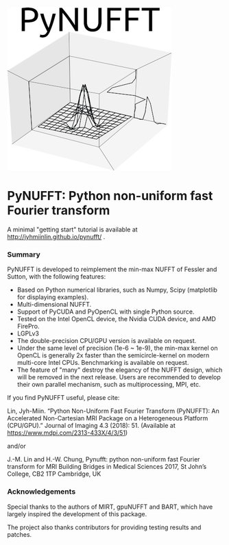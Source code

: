 ![](g5738.jpeg)
# PyNUFFT: Python non-uniform fast Fourier transform

A minimal "getting start" tutorial is available at http://jyhmiinlin.github.io/pynufft/ .
 
### Summary

PyNUFFT is developed to reimplement the min-max NUFFT of Fessler and Sutton, with the following features:

- Based on Python numerical libraries, such as Numpy, Scipy (matplotlib for displaying examples).
- Multi-dimensional NUFFT.
- Support of PyCUDA and PyOpenCL with single Python source.
- Tested on the Intel OpenCL device, the Nvidia CUDA device, and AMD FirePro.
- LGPLv3
- The double-precision CPU/GPU version is available on request.
- Under the same level of precision (1e-6 ~ 1e-9), the min-max kernel on OpenCL is generally 2x faster than the semicircle-kernel on modern multi-core Intel CPUs. Benchmarking is available on request.
- The feature of "many" destroy the elegancy of the NUFFT design, which will be removed in the next release. Users are recommended to develop their own parallel mechanism, such as multiprocessing, MPI, etc.

If you find PyNUFFT useful, please cite:

Lin, Jyh-Miin. “Python Non-Uniform Fast Fourier Transform (PyNUFFT): An Accelerated Non-Cartesian MRI Package on a Heterogeneous Platform (CPU/GPU).” Journal of Imaging 4.3 (2018): 51. (Available at https://www.mdpi.com/2313-433X/4/3/51)

and/or

J.-M. Lin and H.-W. Chung, Pynufft: python non-uniform fast Fourier transform for MRI Building Bridges in Medical Sciences 2017, St John’s College, CB2 1TP Cambridge, UK

### Acknowledgements

Special thanks to the authors of MIRT, gpuNUFFT and BART, which have largely inspired the development of this package. 

The project also thanks contributors for providing testing results and patches. 

<!--

### Related projects

The PyNUFFT package has currently been used by signal processing experts, astronomers, and physicists for building their applications. 

1. Online PySAP-MRI reconstruction (https://github.com/CEA-COSMIC/pysap-mri, which enjoys the speed of PyNUFFT.) 
2. Accelerated tomography
3. Radiation distribution 
4. Machine learning based MRI reconstruction (https://www.researchgate.net/publication/335473585_A_deep_learning_approach_for_reconstruction_of_undersampled_Cartesian_and_Radial_data)
5. Spiral off-resonance correction
6. For motion estimation (NUFFT adjoint + SPyNET) (https://pubmed.ncbi.nlm.nih.gov/32408295/)
7. PyNUFFT was used in ISMRM reproducible study group and was mentioned in "Stikov, Nikola, Joshua D. Trzasko, and Matt A. Bernstein. "Reproducibility and the future of MRI research." Magnetic resonance in medicine 82.6 (2019): 1981-1983."

Open-source Python software is nice for delivering your products. So try PyNUFFT today!


-->
